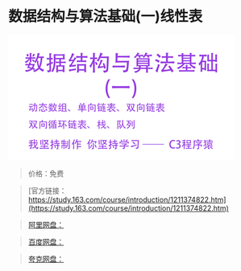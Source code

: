 # 数据结构与算法基础(一)线性表

![img](../../../assets/study163/free/6afdcdec45a241ca86634e92b95f54e9.png)

> 价格：免费

> [官方链接：https://study.163.com/course/introduction/1211374822.htm](https://study.163.com/course/introduction/1211374822.htm)

> [阿里网盘：]()

> [百度网盘：]()

> [夸克网盘：]()
